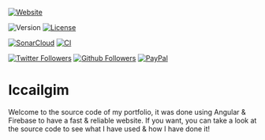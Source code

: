 [![Website](https://img.shields.io/website?style=for-the-badge&url=https%3A%2F%2Ficcailgim.firebaseapp.com%2F)](https://iccailgim.firebaseapp.com/)

![Version](https://img.shields.io/github/package-json/v/myerffoeg/iccailgim?style=for-the-badge)
[![License](https://img.shields.io/badge/License-Creative%20Commons%20BY--NC--ND%204.0-lightgrey.svg?style=for-the-badge)](LICENSE.md)

<!-- [![Code Coverage](https://img.shields.io/sonar/coverage/iccailgim?server=https%3A%2F%2Fsonarcloud.io&style=for-the-badge)](https://sonarcloud.io/dashboard?id=iccailgim) -->
[![SonarCloud](https://img.shields.io/sonar/quality_gate/iccailgim?server=https%3A%2F%2Fsonarcloud.io&style=for-the-badge)](https://sonarcloud.io/dashboard?id=iccailgim)
[![CI](https://img.shields.io/travis/com/myerffoeg/iccailgim?style=for-the-badge)](https://travis-ci.com/myerffoeg/iccailgim)

[![Twitter Followers](https://img.shields.io/twitter/follow/myerffoeg.svg?logo=twitter&style=for-the-badge&label=Follow)](https://twitter.com/myerffoeg)
[![Github Followers](https://img.shields.io/github/followers/myerffoeg?logo=github&style=for-the-badge)](https://github.com/myerffoeg)
[![PayPal](https://img.shields.io/badge/Donate-PayPal-ff3f59.svg?style=for-the-badge)](https://www.paypal.me/myerffoeg)

# Iccailgim

Welcome to the source code of my portfolio, it was done using Angular & Firebase to have a fast & reliable website. If you want, you can take a look at the source code to see what I have used & how I have done it!